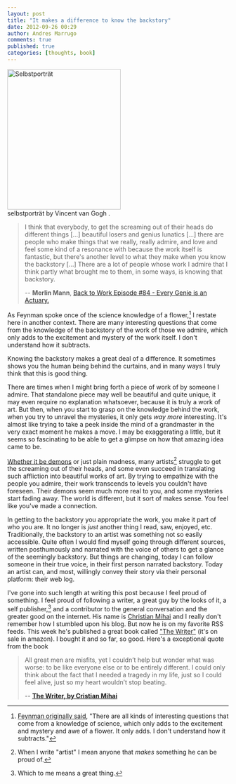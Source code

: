 ```yaml
---
layout: post
title: "It makes a difference to know the backstory"
date: 2012-09-26 00:29
author: Andres Marrugo
comments: true
published: true
categories: [thoughts, book]
---
```


<div class="aic" style="width:258px"><a href="http://www.flickr.com/photos/copiancestral/8021150733/" title="Selbstporträt by Vincent van Gogh, on Flickr"><img src="http://farm9.staticflickr.com/8442/8021150733_abdaa02811.jpg" width="258" height="320" alt="Selbstporträt"></a><br>
selbstporträt by Vincent van Gogh .</div>

> I think that everybody, to get the screaming out of their heads do different things […] beautiful losers and genius lunatics […] there are people who make things that we really, really admire, and love and feel some kind of a resonance with because the work itself is fantastic, but there's another level to what they make when you know the backstory […] There are a lot of people whose work I admire that I think partly what brought me to them, in some ways, is knowing that backstory. 
>
> -- **Merlin Mann**, [Back to Work Episode #84 - Every Genie is an Actuary.](http://5by5.tv/b2w/84)


As Feynman spoke once of the science knowledge of a flower,[^1] I restate here in another context. There are many interesting questions that come from the knowledge of the backstory of the work of those we admire, which only adds to the excitement and mystery of the work itself. I don't understand how it subtracts. 

<!--more--> 

Knowing the backstory makes a great deal of a difference. It sometimes shows you the  human being behind the curtains, and in many ways I truly think that this is good thing. 

There are times when I might bring forth a piece of work of by someone I admire. That standalone piece may well be beautiful and quite unique, it may even require no explanation whatsoever, because it is truly a work of art. But then, when you start to grasp on the knowledge behind the work, when you try to unravel the mysteries, it only gets *way more* interesting. It's almost like trying to take a peek inside the mind of a grandmaster in the very exact moment he makes a move. I may be exaggerating a little, but it seems so fascinating to be able to get a glimpse on how that amazing idea came to be.

[Whether it be demons](http://www.standard.co.uk/arts/van-gogh-and-his-demons-7418298.html) or just plain madness, many artists[^2] struggle to get the screaming out of their heads, and some even succeed in translating such affliction into beautiful works of art. By trying to empathize with the people you admire, their work transcends to levels you couldn't have foreseen. Their demons seem much more real to you, and some mysteries start fading away. The world is different, but it sort of makes sense. You feel like you've made a connection.


 In getting to the backstory you appropriate the work, you make it part of who you are. It no longer is *just* another thing I read, saw, enjoyed, etc. Traditionally, the backstory to an artist was something not so easily accessible. Quite often I would find myself going through different sources, written posthumously and narrated with the voice of others to get a glance of the seemingly backstory. But things are changing, today I can follow someone in their true voice, in their first person narrated backstory. Today an artist can, and most, willingly convey their story via their personal platform: their web log. 
 
I've gone into such length at writing this post because I feel proud of something. I feel proud of following a writer, a great guy by the looks of it, a self publisher,[^3] and a contributor to the general conversation and the greater good on the internet. His name is [Christian Mihai](http://cristianmihai.net/) and I really don't remember how I stumbled upon his blog. But now he is on my favorite RSS feeds. This week he's published a great book called ["The Writer"](http://amazon.com/dp/B009FVX9GW) (it's on sale in amazon). I bought it and so far, so good. Here's a exceptional quote from the book


>All great men are misfits, yet I couldn’t help but wonder what was worse: to be like everyone else or to be entirely different. I could only think about the fact that I needed a tragedy in my life, just so I could feel alive, just so my heart wouldn’t stop beating.
>
>-- **[The Writer, by Cristian Mihai](http://amazon.com/dp/B009FVX9GW)**



[^1]: [Feynman originally said](http://en.wikiquote.org/wiki/Richard_Feynman), "There are all kinds of interesting questions that come from a knowledge of science, which only adds to the excitement and mystery and awe of a flower. It only adds. I don't understand how it subtracts."

[^2]: When I write "artist" I mean anyone that *makes* something he can be proud of. 

[^3]: Which to me means a great thing.

<!-- - Merlin Mann on btw and mentioning about the backstory. 
- Getting closer to those you admire. 
- Cristian Mihai and "The Writer". 
	- Someone I follow, not necessarily admire. 
	- His book and several quotes. 
 -->

<!-- I think that everybody to get the screaming out of their heads do different things […] Half a dozen people beautiful losers and genius lunatics  There are these people who have created these things where part of what makes us admire them, there are people who make things that we really, really admire, and love and feel some kind of a resonance with because the work itself is fantastic, but there's another level to what they make when you know the backstory 
Brian Wislon
Vincent Van Gogh
Alex Chilton
Chad Baker
There are a lot of people whose work I admire that I think partly what brought me to them in some ways is knowing that backstory  -->
